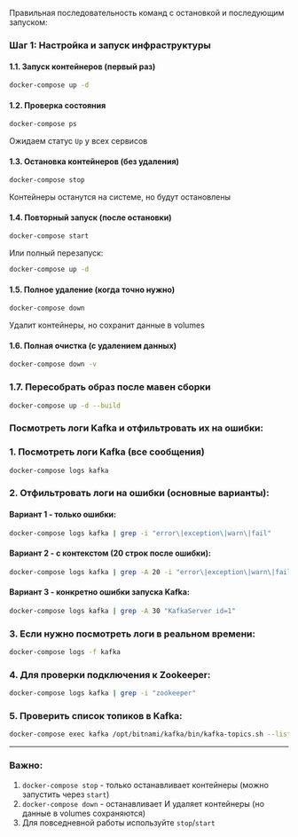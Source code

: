 Правильная последовательность команд с остановкой и последующим запуском:

### **Шаг 1: Настройка и запуск инфраструктуры**

#### **1.1. Запуск контейнеров (первый раз)**
```bash
docker-compose up -d
```

#### **1.2. Проверка состояния**
```bash
docker-compose ps
```
Ожидаем статус `Up` у всех сервисов

#### **1.3. Остановка контейнеров (без удаления)**
```bash
docker-compose stop
```
Контейнеры останутся на системе, но будут остановлены

#### **1.4. Повторный запуск (после остановки)**
```bash
docker-compose start
```
Или полный перезапуск:
```bash
docker-compose up -d
```

#### **1.5. Полное удаление (когда точно нужно)**
```bash
docker-compose down
```
Удалит контейнеры, но сохранит данные в volumes

#### **1.6. Полная очистка (с удалением данных)**
```bash
docker-compose down -v
```

### 1.7. Пересобрать образ после мавен сборки
```bash
docker-compose up -d --build
```

### Посмотреть логи Kafka и отфильтровать их на ошибки:

### 1. Посмотреть логи Kafka (все сообщения)
```bash
docker-compose logs kafka
```

### 2. Отфильтровать логи на ошибки (основные варианты):

#### Вариант 1 - только ошибки:
```bash
docker-compose logs kafka | grep -i "error\|exception\|warn\|fail"
```

#### Вариант 2 - с контекстом (20 строк после ошибки):
```bash
docker-compose logs kafka | grep -A 20 -i "error\|exception\|warn\|fail"
```

#### Вариант 3 - конкретно ошибки запуска Kafka:
```bash
docker-compose logs kafka | grep -A 30 "KafkaServer id=1"
```

### 3. Если нужно посмотреть логи в реальном времени:
```bash
docker-compose logs -f kafka
```

### 4. Для проверки подключения к Zookeeper:
```bash
docker-compose logs kafka | grep -i "zookeeper"
```
### 5. Проверить список топиков в Kafka:
```bash
docker-compose exec kafka /opt/bitnami/kafka/bin/kafka-topics.sh --list --bootstrap-server localhost:9092
```
---

### **Важно:**
1. `docker-compose stop` - только останавливает контейнеры (можно запустить через `start`)
2. `docker-compose down` - останавливает И удаляет контейнеры (но данные в volumes сохраняются)
3. Для повседневной работы используйте `stop`/`start`
